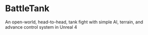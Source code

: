 # BattleTank
An open-world, head-to-head, tank fight with simple AI, terrain, and advance control system in Unreal 4 

